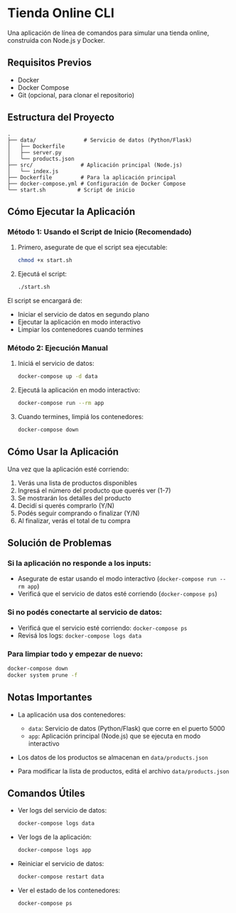 # Tienda Online CLI

Una aplicación de línea de comandos para simular una tienda online, construida con Node.js y Docker.

## Requisitos Previos

- Docker
- Docker Compose
- Git (opcional, para clonar el repositorio)

## Estructura del Proyecto

```
.
├── data/               # Servicio de datos (Python/Flask)
│   ├── Dockerfile
│   ├── server.py
│   └── products.json
├── src/               # Aplicación principal (Node.js)
│   └── index.js
├── Dockerfile         # Para la aplicación principal
├── docker-compose.yml # Configuración de Docker Compose
└── start.sh          # Script de inicio
```

## Cómo Ejecutar la Aplicación

### Método 1: Usando el Script de Inicio (Recomendado)

1. Primero, asegurate de que el script sea ejecutable:
   ```bash
   chmod +x start.sh
   ```

2. Ejecutá el script:
   ```bash
   ./start.sh
   ```

El script se encargará de:
- Iniciar el servicio de datos en segundo plano
- Ejecutar la aplicación en modo interactivo
- Limpiar los contenedores cuando termines

### Método 2: Ejecución Manual

1. Iniciá el servicio de datos:
   ```bash
   docker-compose up -d data
   ```

2. Ejecutá la aplicación en modo interactivo:
   ```bash
   docker-compose run --rm app
   ```

3. Cuando termines, limpiá los contenedores:
   ```bash
   docker-compose down
   ```

## Cómo Usar la Aplicación

Una vez que la aplicación esté corriendo:

1. Verás una lista de productos disponibles
2. Ingresá el número del producto que querés ver (1-7)
3. Se mostrarán los detalles del producto
4. Decidí si querés comprarlo (Y/N)
5. Podés seguir comprando o finalizar (Y/N)
6. Al finalizar, verás el total de tu compra

## Solución de Problemas

### Si la aplicación no responde a los inputs:
- Asegurate de estar usando el modo interactivo (`docker-compose run --rm app`)
- Verificá que el servicio de datos esté corriendo (`docker-compose ps`)

### Si no podés conectarte al servicio de datos:
- Verificá que el servicio esté corriendo: `docker-compose ps`
- Revisá los logs: `docker-compose logs data`

### Para limpiar todo y empezar de nuevo:
```bash
docker-compose down
docker system prune -f
```

## Notas Importantes

- La aplicación usa dos contenedores:
  - `data`: Servicio de datos (Python/Flask) que corre en el puerto 5000
  - `app`: Aplicación principal (Node.js) que se ejecuta en modo interactivo

- Los datos de los productos se almacenan en `data/products.json`

- Para modificar la lista de productos, editá el archivo `data/products.json`

## Comandos Útiles

- Ver logs del servicio de datos:
  ```bash
  docker-compose logs data
  ```

- Ver logs de la aplicación:
  ```bash
  docker-compose logs app
  ```

- Reiniciar el servicio de datos:
  ```bash
  docker-compose restart data
  ```

- Ver el estado de los contenedores:
  ```bash
  docker-compose ps
  ``` 